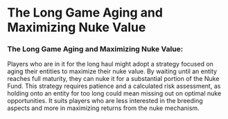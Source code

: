 # The Long Game Aging and Maximizing Nuke Value

### The Long Game Aging and Maximizing Nuke Value:

Players who are in it for the long haul might adopt a strategy focused on aging their entities to maximize their nuke value. By waiting until an entity reaches full maturity, they can nuke it for a substantial portion of the Nuke Fund. This strategy requires patience and a calculated risk assessment, as holding onto an entity for too long could mean missing out on optimal nuke opportunities. It suits players who are less interested in the breeding aspects and more in maximizing returns from the nuke mechanism.